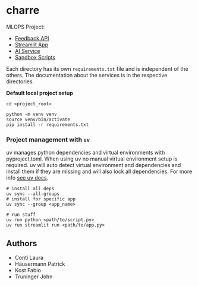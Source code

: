 # charre

MLOPS Project:

- [Feedback API](./feedback/README.md)
- [Streamlit App](./app/README.md)
- [AI Service](./modal/README.md)
- [Sandbox Scripts](./sandbox/README.md)

Each directory has its own `requirements.txt` file and is independent of the others. The documentation about the services is in the respective directories.

**Default local project setup**

```shell
cd <project_root>

python -m venv venv
source venv/bin/activate
pip install -r requirements.txt
```

### Project management with `uv`

uv manages python dependencies and virtual environments with pyproject.toml. When using uv no manual virtual environment setup is required.
uv will auto detect virtual environment and dependencies and install them if they are missing and will also lock all dependencies. For more
info [see uv docs](https://docs.astral.sh/uv/).

```shell
# install all deps
uv sync --all-groups
# install for specific app
uv sync --group <app_name>

# run stuff
uv run python <path/to/script.py>
uv run streamlit run <path/to/app.py>
```

## Authors

- Conti Laura
- Häusermann Patrick
- Kost Fabio
- Truninger John
